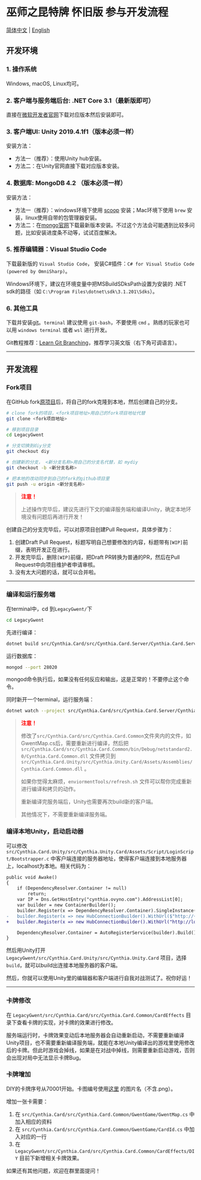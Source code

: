 # 巫师之昆特牌 怀旧版 参与开发流程

[简体中文](CONTRIBUTING.md) | [English](CONTRIBUTING_EN.md)

## 开发环境

### 1. 操作系统

Windows, macOS, Linux均可。

### 2. 客户端与服务端后台: .NET Core 3.1（最新版即可）

直接在[微软开发者官网](https://dotnet.microsoft.com/download/dotnet/3.1)下载对应版本然后安装即可。

### 3. 客户端UI: Unity 2019.4.1f1（版本必须一样）

安装方法：

- 方法一（推荐）：使用Unity hub安装。
- 方法二：在Unity官网直接下载对应版本安装。

### 4. 数据库: MongoDB 4.2 （版本必须一样）

安装方法：

- 方法一（推荐）：windows环境下使用 [scoop](https://scoop.sh/) 安装；Mac环境下使用 `brew` 安装，linux使用自带的包管理器安装。
- 方法二：在[mongo官网](https://docs.mongodb.com/manual/administration/install-community/)下载最新版本安装。不过这个方法会可能遇到比较多问题，比如安装进度条不动等，试试百度解决。

### 5. 推荐编辑器：Visual Studio Code

下载最新版的 `Visual Studio Code`， 安装C#插件：`C# for Visual Studio Code (powered by OmniSharp)`。

Windows环境下，建议在环境变量中把MSBuildSDksPath设置为安装的 .NET sdk的路径（如 `C:\Program Files\dotnet\sdk\3.1.201\Sdks`）。

### 6. 其他工具

下载并安装[git](https://git-scm.com/downloads)。`terminal` 建议使用 `git-bash`，不要使用 `cmd` 。熟练的玩家也可以用 `windows terminal` 或者 `wsl` 进行开发。

Git教程推荐：[Learn Git Branching](https://learngitbranching.js.org/?locale=zh_CN)，推荐学习英文版（右下角可调语言）。

---

## 开发流程

### Fork项目

在GitHub fork[原项目](https://github.com/LegacyGwent/LegacyGwent)后，将自己的fork克隆到本地，然后创建自己的分支。

```bash
# clone fork的项目，<fork项目地址>用自己的fork项目地址代替
git clone <fork项目地址>

# 移到项目目录
cd LegacyGwent

# 分支切换到diy分支
git checkout diy

# 创建新的分支， <新分支名称>用自己的分支名代替，如 mydiy
git checkout -b <新分支名称>

# 把本地的改动同步到自己的fork的github项目里
git push -u origin <新分支名称>
```

><font color=red>__注意！__</font>
>
>上述操作完毕后，建议先进行下文的编译服务端和编译Unity，确定本地环境没有问题后再进行开发！

创建自己的分支完毕后，可以对原项目创建Pull Request，具体步骤为：

1. 创建Draft Pull Request，标题写明自己想要修改的内容，标题带有`[WIP]`前缀，表明开发正在进行。
2. 开发完毕后，删除`[WIP]`前缀，把Draft PR转换为普通的PR，然后在Pull Request中向项目维护者申请审核。
3. 没有太大问题的话，就可以合并啦。

---

### 编译和运行服务端

在terminal中，cd 到`LegacyGwent/`下

```bash
cd LegacyGwent
```

先进行编译：

```bash
dotnet build src/Cynthia.Card/src/Cynthia.Card.Server/Cynthia.Card.Server.csproj
```

运行数据库：

```bash
mongod --port 28020
```

mongod命令执行后，如果没有任何反应和输出，这是正常的！不要停止这个命令。

同时新开一个terminal，运行服务端：

```bash
dotnet watch --project src/Cynthia.Card/src/Cynthia.Card.Server/Cynthia.Card.Server.csproj run
```

><font color=red>__注意！__</font>
>
>修改了`src/Cynthia.Card/src/Cynthia.Card.Common`文件夹内的文件，如GwentMap.cs后，需要重新进行编译，然后把 `src/Cynthia.Card/src/Cynthia.Card.Common/bin/Debug/netstandard2.0/Cynthia.Card.Common.dll` 文件拷贝到 `src/Cynthia.Card.Unity/src/Cynthia.Unity.Card/Assets/Assemblies/Cynthia.Card.Common.dll` 。
>
>如果你觉得太麻烦，`enviormentTools/refresh.sh` 文件可以帮你完成重新进行编译和拷贝的动作。
>
>重新编译完服务端后，Unity也需要再次build新的客户端。
>
>其他情况下，不需要重新编译服务端。

### 编译本地Unity，启动启动器

可以修改 `src/Cynthia.Card.Unity/src/Cynthia.Unity.Card/Assets/Script/LoginScript/Bootstrapper.c` 中客户端连接的服务器地址，使得客户端连接到本地服务器上，localhost为本地。相关代码为：

```diff
public void Awake()
{
    if (DependencyResolver.Container != null)
        return;
    var IP = Dns.GetHostEntry("cynthia.ovyno.com").AddressList[0];
    var builder = new ContainerBuilder();
    builder.Register(x => DependencyResolver.Container).SingleInstance();
-   builder.Register(x => new HubConnectionBuilder().WithUrl($"http://{IP}:5005/hub/gwent").Build()).Named<HubConnection>("game").SingleInstance();
+   builder.Register(x => new HubConnectionBuilder().WithUrl("http://localhost:5005/hub/gwent").Build()).Named<HubConnection>("game").SingleInstance();

    DependencyResolver.Container = AutoRegisterService(builder).Build();
}
```

然后用Unity打开 `LegacyGwent/src/Cynthia.Card.Unity/src/Cynthia.Unity.Card` 项目，选择 `build`，就可以build出连接本地服务器的客户端。

然后，你就可以使用Unity里的编辑器和客户端进行自我对战测试了。祝你好运！

---

### 卡牌修改

在 `LegacyGwent/src/Cynthia.Card/src/Cynthia.Card.Common/CardEffects` 目录下查看卡牌的实现，对卡牌的效果进行修改。

服务端运行时，卡牌效果变动后本地服务器会自动重新启动，不需要重新编译Unity项目，也不需要重新编译服务端，就能在本地Unity编译出的游戏里使用修改后的卡牌。但此时游戏会掉线，如果是在对战中掉线，则需要重新启动游戏，否则会出现对局中无法显示卡牌Bug。

### 卡牌增加

DIY的卡牌序号从70001开始。卡图编号使用[这里](https://github.com/neal2018/GwentResource/tree/master/FromHC/formatted_only_hc) 的图片名（不含.png）。

增加一张卡需要：

1. 在 `src/Cynthia.Card/src/Cynthia.Card.Common/GwentGame/GwentMap.cs` 中加入相应的资料
2. 在 `src/Cynthia.Card/src/Cynthia.Card.Common/GwentGame/CardId.cs` 中加入对应的一行
3. 在 `LegacyGwent/src/Cynthia.Card/src/Cynthia.Card.Common/CardEffects/DIY` 目前下新增相关卡牌效果。

如果还有其他问题，欢迎在群里面提问！
